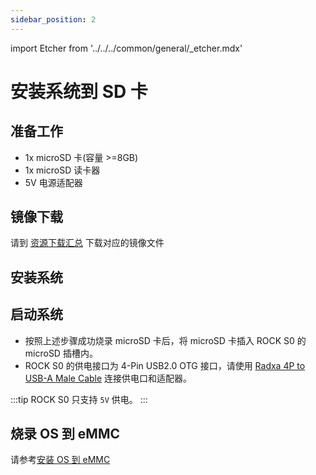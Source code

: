 ```yaml
---
sidebar_position: 2
---
```


import Etcher from '../../../common/general/\_etcher.mdx'

# 安装系统到 SD 卡

## 准备工作

- 1x microSD 卡(容量 >=8GB)
- 1x microSD 读卡器
- 5V 电源适配器

## 镜像下载

请到 [资源下载汇总](/rockpi/rocks0/getting-started/download) 下载对应的镜像文件

## 安装系统

<Etcher model="rocks0" />

## 启动系统

- 按照上述步骤成功烧录 microSD 卡后，将 microSD 卡插入 ROCK S0 的 microSD 插槽内。
- ROCK S0 的供电接口为 4-Pin USB2.0 OTG 接口，请使用 [Radxa 4P to USB-A Male Cable](/rockpi/rocks0/getting-started/preparation#usb-otg-线材) 连接供电口和适配器。

:::tip
ROCK S0 只支持 `5V` 供电。
:::

## 烧录 OS 到 eMMC

请参考[安装 OS 到 eMMC](/rockpi/rocks0/low-level-dev/install-os-to-emmc)
